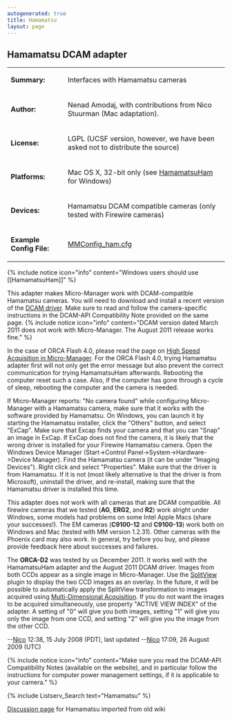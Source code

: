 ```yaml
---
autogenerated: true
title: Hamamatsu
layout: page
---
```


## Hamamatsu DCAM adapter

<table>
<tr>
<td markdown="1">

**Summary:**

</td>
<td markdown="1">

Interfaces with Hamamatsu cameras

</td>
</tr>
<tr>
<td markdown="1">

**Author:**

</td>
<td markdown="1">

Nenad Amodaj, with contributions from Nico Stuurman (Mac adaptation).

</td>
</tr>
<tr>
<td markdown="1">

**License:**

</td>
<td markdown="1">

LGPL (UCSF version, however, we have been asked not to distribute the
source)

</td>
</tr>
<tr>
<td markdown="1">

**Platforms:**

</td>
<td markdown="1">

Mac OS X, 32-bit only (see [HamamatsuHam](HamamatsuHam "wikilink") for
Windows)

</td>
</tr>
<tr>
<td markdown="1">

**Devices:**

</td>
<td markdown="1">

Hamamatsu DCAM compatible cameras (only tested with Firewire cameras)

</td>
</tr>
<tr>
<td markdown="1">

**Example Config File:**

</td>
<td markdown="1">

[MMConfig_ham.cfg](media/MMConfig_ham.cfg "wikilink")

</td>
</tr>
</table>

{% include notice icon="info" content="Windows users should use [[HamamatsuHam]]" %}

This adapter makes Micro-Manager work with DCAM-compatible Hamamatsu
cameras. You will need to download and install a recent version of the
[DCAM driver](http://www.dcamapi.com/). Make sure to read and follow the
camera-specific instructions in the DCAM-API Compatibility Note provided
on the same page.
{% include notice icon="info" content="DCAM version dated March 2011 does not work with Micro-Manager.  The August 2011 release works fine." %}

In the case of ORCA Flash 4.0, please read the page on [High Speed
Acquisition in
Micro-Manager](High_Speed_Acquisition_in_Micro-Manager "wikilink"). For
the ORCA Flash 4.0, trying Hamamatsu adapter first will not only get the
error message but also prevent the correct communication for trying
HamamatsuHam afterwards. Rebooting the computer reset such a case. Also,
if the computer has gone through a cycle of sleep, rebooting the
computer and the camera is needed.

If Micro-Manager reports: "No camera found" while configuring
Micro-Manager with a Hamamatsu camera, make sure that it works with the
software provided by Hamamatsu. On Windows, you can launch it by
starting the Hamamatsu installer, click the "Others" button, and select
"ExCap". Make sure that Excap finds your camera and that you can "Snap"
an image in ExCap. If ExCap does not find the camera, it is likely that
the wrong driver is installed for your Firewire Hamamatsu camera. Open
the Windows Device Manager (Start-&gt;Control
Panel-&gt;System-&gt;Hardware-&gt;Device Manager). Find the Hamamatsu
camera (it can be under "Imaging Devices"). Right click and select
"Properties". Make sure that the driver is from Hamamatsu. If it is not
(most likely alternative is that the driver is from Microsoft),
uninstall the driver, and re-install, making sure that the Hamamatsu
driver is installed this time.

This adapter does not work with all cameras that are DCAM compatible.
All firewire cameras that we tested (**AG**, **ERG2**, and **R2**) work
alright under Windows, some models had problems on some Intel Apple Macs
(share your successes!). The EM cameras (**C9100-12** and **C9100-13**)
work both on Windows and Mac (tested with MM version 1.2.31). Other
cameras with the Phoenix card may also work. In general, try before you
buy, and please provide feedback here about successes and failures.

The **ORCA-D2** was tested by us December 2011. It works well with the
HamamatsuHam adapter and the August 2011 DCAM driver. Images from both
CCDs appear as a single image in Micro-Manager. Use the
[SplitView](SplitView "wikilink") plugin to display the two CCD images
as an overlay. In the future, it will be possible to automatically apply
the SplitView transformation to images acquired using [Multi-Dimensional
Acquisition](Micro-Manager_User's_Guide#multi-dimensional-acquisition "wikilink").
If you do not want the images to be acquired simultaneously, use
property "ACTIVE VIEW INDEX" of the adapter. A setting of "0" will give
you both images, setting "1" will give you only the image from one CCD,
and setting "2" will give you the image from the other CCD.

--[Nico](/users/Nico "wikilink") 12:38, 15 July 2008 (PDT), last updated
--[Nico](/users/Nico "wikilink") 17:09, 26 August 2009 (UTC)

{% include notice icon="info" content="Make sure you read the DCAM-API Compatibility Notes (available on the website), and in particular follow the instructions for computer power management settings, if it is applicable to your camera." %}

{% include Listserv_Search text="Hamamatsu" %}


[Discussion page](/talk/Hamamatsu) for Hamamatsu imported from old wiki
